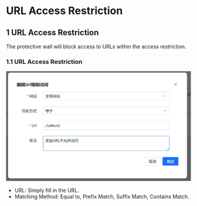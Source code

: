 # URL Access Restriction

## 1 URL Access Restriction 
The protective wall will block access to URLs within the access restriction.
### 1.1 URL Access Restriction

![URL Access Restriction](/images/urlblack.png)

- URL:
  Simply fill in the URL.
- Matching Method:
  Equal to, Prefix Match, Suffix Match, Contains Match.